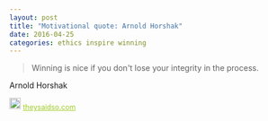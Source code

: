 ```yaml
---
layout: post
title: "Motivational quote: Arnold Horshak"
date: 2016-04-25
categories: ethics inspire winning
---
```

> Winning is nice if you don't lose your integrity in the process.

Arnold Horshak

<span style="z-index:50;font-size:0.9em;"><img src="https://theysaidso.com/branding/theysaidso.png" height="20" width="20" alt="theysaidso.com"/><a href="https://theysaidso.com" title="Powered by quotes from theysaidso.com" style="color: #9fcc25; margin-left: 4px; vertical-align: middle;">theysaidso.com</a></span>

